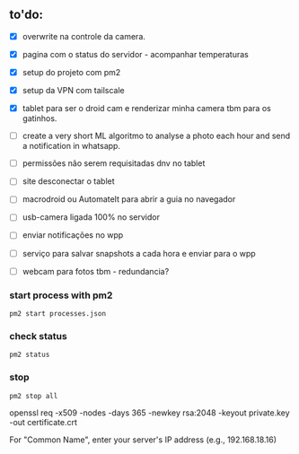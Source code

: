## to'do:
- [x] overwrite na controle da camera.
- [x] pagina com o status do servidor - acompanhar temperaturas
- [x] setup do projeto com pm2
- [x] setup da VPN com tailscale
- [x] tablet para ser o droid cam e renderizar minha camera tbm para os gatinhos.
- [ ] create a very short ML algoritmo to analyse a photo each hour and send a notification in whatsapp. 
- [ ] permissões não serem requisitadas dnv no tablet
- [ ] site desconectar o tablet
- [ ] macrodroid ou AutomateIt para abrir a guia no navegador
- [ ] usb-camera ligada 100% no servidor
- [ ] enviar notificações no wpp
- [ ] serviço para salvar snapshots a cada hora e enviar para o wpp
- [ ] webcam para fotos tbm - redundancia?


### start process with pm2
```
pm2 start processes.json
```

### check status

```
pm2 status
```

### stop

```
pm2 stop all
```

openssl req -x509 -nodes -days 365 -newkey rsa:2048 -keyout private.key -out certificate.crt

For "Common Name", enter your server's IP address (e.g., 192.168.18.16)
